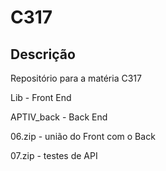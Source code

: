 # C317

## Descrição

Repositório para a matéria C317

Lib - Front End

APTIV_back - Back End

06.zip - união do Front com o Back

07.zip - testes de API
